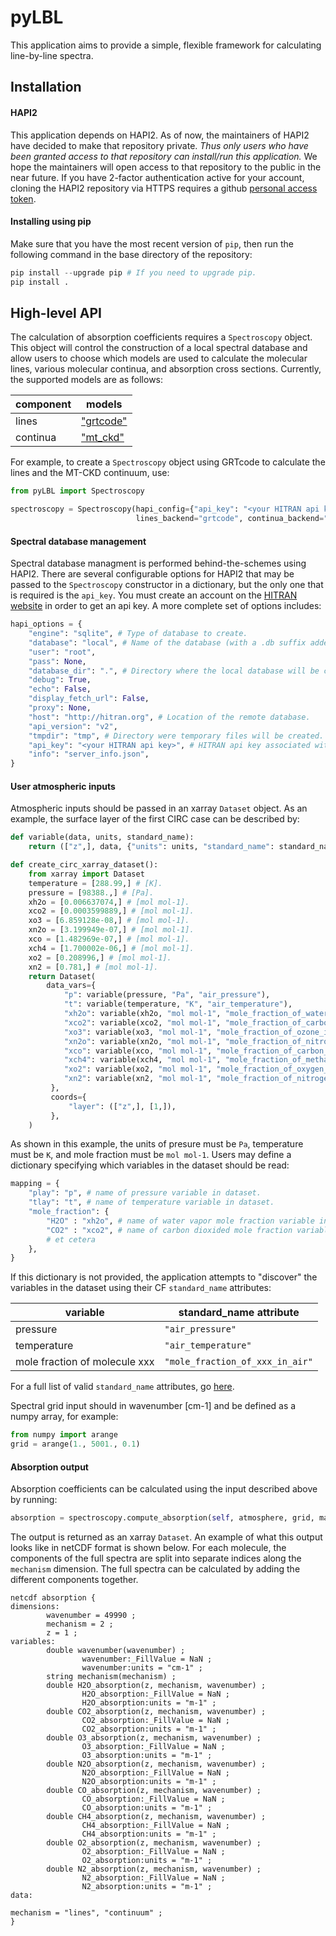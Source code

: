 # pyLBL

This application aims to provide a simple, flexible framework for calculating line-by-line
spectra.

## Installation

#### HAPI2
This application depends on HAPI2.  As of now, the maintainers of HAPI2 have decided to
make that repository private.  *Thus only users who have been granted access to that
repository can install/run this application.*  We hope the maintainers will open access to
that repository to the public in the near future.  If you have 2-factor authentication
active for your account, cloning the HAPI2 repository via HTTPS requires a github
[personal access token](https://stackoverflow.com/questions/31305945/git-clone-from-github-over-https-with-two-factor-authentication).

#### Installing using pip
Make sure that you have the most recent version of `pip`, then run
the following command in the base directory of the repository:

```python
pip install --upgrade pip # If you need to upgrade pip.
pip install .
```

## High-level API
The calculation of absorption coefficients requires a `Spectroscopy` object.  This object
will control the construction of a local spectral database and allow users to choose
which models are used to calculate the molecular lines, various molecular continua,
and absorption cross sections.  Currently, the supported models are as follows:

|component | models                                                                       |
|--------- | ---------------------------------------------------------------------------- |
|lines     | ["grtcode"](https://github.com/menzel-gfdl/pygrt/tree/grips-code)            |
|continua  | ["mt_ckd"](https://github.com/GRIPS-code/MT_CKD/tree/fortran-90-and-python)  |

For example, to create a `Spectroscopy` object using GRTcode to calculate the lines
and the MT-CKD continuum, use:

```python
from pyLBL import Spectroscopy

spectroscopy = Spectroscopy(hapi_config={"api_key": "<your HITRAN api key>",},
                            lines_backend="grtcode", continua_backend="mt_ckd")
```

#### Spectral database management
Spectral database managment is performed behind-the-schemes using HAPI2.  There are
several configurable options for HAPI2 that may be passed to the `Spectroscopy` constructor
in a dictionary, but the only one that is required is the `api_key`.   You must create
an account on the [HITRAN website](https://hitran.org) in order to get an api key.  A
more complete set of options includes:

```python
hapi_options = {
    "engine": "sqlite", # Type of database to create.
    "database": "local", # Name of the database (with a .db suffix added).
    "user": "root",
    "pass": None,
    "database_dir": ".", # Directory where the local database will be created.
    "debug": True,
    "echo": False,
    "display_fetch_url": False,
    "proxy": None,
    "host": "http://hitran.org", # Location of the remote database.
    "api_version": "v2",
    "tmpdir": "tmp", # Directory were temporary files will be created.
    "api_key": "<your HITRAN api key>", # HITRAN api key associated with your account.
    "info": "server_info.json",
}
```

#### User atmospheric inputs
Atmospheric inputs should be passed in an xarray `Dataset` object.  As an example,
the surface layer of the first CIRC case can be described by:

```python
def variable(data, units, standard_name):
    return (["z",], data, {"units": units, "standard_name": standard_name})

def create_circ_xarray_dataset():
    from xarray import Dataset
    temperature = [288.99,] # [K].
    pressure = [98388.,] # [Pa].
    xh2o = [0.006637074,] # [mol mol-1].
    xco2 = [0.0003599889,] # [mol mol-1].
    xo3 = [6.859128e-08,] # [mol mol-1].
    xn2o = [3.199949e-07,] # [mol mol-1].
    xco = [1.482969e-07,] # [mol mol-1].
    xch4 = [1.700002e-06,] # [mol mol-1].
    xo2 = [0.208996,] # [mol mol-1].
    xn2 = [0.781,] # [mol mol-1].
    return Dataset(
        data_vars={
            "p": variable(pressure, "Pa", "air_pressure"),
            "t": variable(temperature, "K", "air_temperature"),
            "xh2o": variable(xh2o, "mol mol-1", "mole_fraction_of_water_vapor_in_air"),
            "xco2": variable(xco2, "mol mol-1", "mole_fraction_of_carbon_dioxide_in_air"),
            "xo3": variable(xo3, "mol mol-1", "mole_fraction_of_ozone_in_air"),
            "xn2o": variable(xn2o, "mol mol-1", "mole_fraction_of_nitrous_oxide_in_air"),
            "xco": variable(xco, "mol mol-1", "mole_fraction_of_carbon_monoxide_in_air"),
            "xch4": variable(xch4, "mol mol-1", "mole_fraction_of_methane_in_air"),
            "xo2": variable(xo2, "mol mol-1", "mole_fraction_of_oxygen_in_air"),
            "xn2": variable(xn2, "mol mol-1", "mole_fraction_of_nitrogen_in_air"),
         },
         coords={
             "layer": (["z",], [1,]),
         },
    )
```

As shown in this example, the units of presure must be `Pa`, temperature must be `K`,
and mole fraction must be `mol mol-1`.  Users may define a dictionary specifying which
variables in the dataset should be read:

```python
mapping = {
    "play": "p", # name of pressure variable in dataset.
    "tlay": "t", # name of temperature variable in dataset.
    "mole_fraction": {
        "H2O" : "xh2o", # name of water vapor mole fraction variable in dataset.
        "CO2" : "xco2", # name of carbon dioxided mole fraction variable in dataset.
        # et cetera
    },
}
```

If this dictionary is not provided, the application attempts to "discover" the variables
in the dataset using their CF `standard_name` attributes:

|variable                      | standard_name attribute         |
|----------------------------- | ------------------------------- |
|pressure                      | `"air_pressure"`                |
|temperature                   | `"air_temperature"`             |
|mole fraction of molecule xxx | `"mole_fraction_of_xxx_in_air"` |

For a full list of valid `standard_name` attributes, go [here](http://cfconventions.org/Data/cf-standard-names/77/build/cf-standard-name-table.html).

Spectral grid input should in wavenumber [cm-1] and be defined as a numpy array, for example:

```python
from numpy import arange
grid = arange(1., 5001., 0.1)
```

#### Absorption output
Absorption coefficients can be calculated using the input described above by running:

```python
absorption = spectroscopy.compute_absorption(self, atmosphere, grid, mapping=None)
```

The output is returned as an xarray `Dataset`.  An example of what this output looks
like in netCDF format is shown below.  For each molecule, the components of the full
spectra are split into separate indices along the `mechanism` dimension.  The full spectra
can be calculated by adding the different components together.

```
netcdf absorption {
dimensions:
        wavenumber = 49990 ;
        mechanism = 2 ;
        z = 1 ;
variables:
        double wavenumber(wavenumber) ;
                wavenumber:_FillValue = NaN ;
                wavenumber:units = "cm-1" ;
        string mechanism(mechanism) ;
        double H2O_absorption(z, mechanism, wavenumber) ;
                H2O_absorption:_FillValue = NaN ;
                H2O_absorption:units = "m-1" ;
        double CO2_absorption(z, mechanism, wavenumber) ;
                CO2_absorption:_FillValue = NaN ;
                CO2_absorption:units = "m-1" ;
        double O3_absorption(z, mechanism, wavenumber) ;
                O3_absorption:_FillValue = NaN ;
                O3_absorption:units = "m-1" ;
        double N2O_absorption(z, mechanism, wavenumber) ;
                N2O_absorption:_FillValue = NaN ;
                N2O_absorption:units = "m-1" ;
        double CO_absorption(z, mechanism, wavenumber) ;
                CO_absorption:_FillValue = NaN ;
                CO_absorption:units = "m-1" ;
        double CH4_absorption(z, mechanism, wavenumber) ;
                CH4_absorption:_FillValue = NaN ;
                CH4_absorption:units = "m-1" ;
        double O2_absorption(z, mechanism, wavenumber) ;
                O2_absorption:_FillValue = NaN ;
                O2_absorption:units = "m-1" ;
        double N2_absorption(z, mechanism, wavenumber) ;
                N2_absorption:_FillValue = NaN ;
                N2_absorption:units = "m-1" ;
data:

mechanism = "lines", "continuum" ;
}
```
